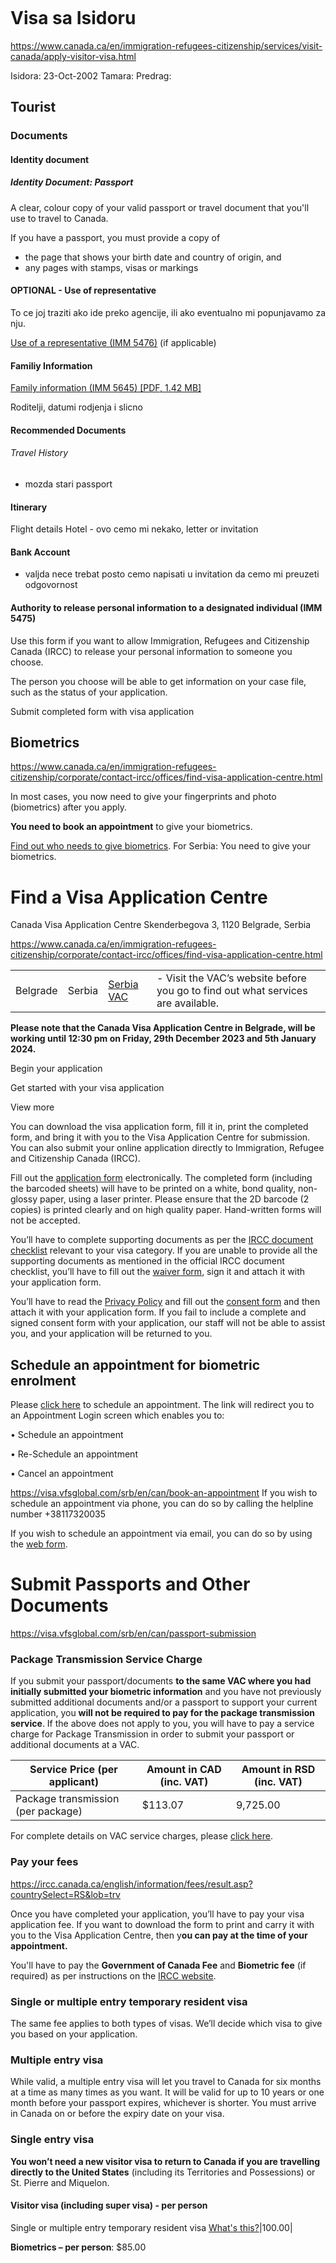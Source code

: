 
```table-of-contents
```

# Visa sa Isidoru

https://www.canada.ca/en/immigration-refugees-citizenship/services/visit-canada/apply-visitor-visa.html


Isidora:  23-Oct-2002
Tamara:
Predrag: 


## Tourist

### Documents
#### Identity document

##### Identity Document: Passport

A clear, colour copy of your valid passport or travel document that you'll use to travel to Canada.

If you have a passport, you must provide a copy of

- the page that shows your birth date and country of origin, and
- any pages with stamps, visas or markings

#### OPTIONAL - Use of representative 
To ce joj traziti ako ide preko agencije, ili ako eventualno mi popunjavamo za nju.

[Use of a representative (IMM 5476)](https://www.canada.ca/en/immigration-refugees-citizenship/services/application/application-forms-guides/imm5476.html) (if applicable)


#### Familiy Information

[Family information (IMM 5645) [PDF, 1.42 MB]](https://www.canada.ca/content/dam/ircc/migration/ircc/english/pdf/kits/forms/imm5645e.pdf)

Roditelji, datumi rodjenja i slicno


#### Recommended Documents
###### Travel History
- mozda stari passport

#### Itinerary
Flight details
Hotel - ovo cemo mi nekako, letter or invitation


#### Bank Account
- valjda nece trebat posto cemo napisati u invitation da cemo mi preuzeti odgovornost


#### Authority to release personal information to a designated individual (IMM 5475)

Use this form if you want to allow Immigration, Refugees and Citizenship Canada (IRCC) to release your personal information to someone you choose.

The person you choose will be able to get information on your case file, such as the status of your application.

Submit completed form with visa application



## Biometrics

https://www.canada.ca/en/immigration-refugees-citizenship/corporate/contact-ircc/offices/find-visa-application-centre.html

In most cases, you now need to give your fingerprints and photo (biometrics) after you apply.

**You need to book an appointment** to give your biometrics.

[Find out who needs to give biometrics](https://ircc.canada.ca/english/visit/biometrics.asp).
For Serbia:  You need to give your biometrics.


# Find a Visa Application Centre

Canada Visa Application Centre
Skenderbegova 3,
1120 Belgrade, Serbia

https://www.canada.ca/en/immigration-refugees-citizenship/corporate/contact-ircc/offices/find-visa-application-centre.html


|   |   |   |   |
|---|---|---|---|
|Belgrade|Serbia|[Serbia VAC](https://visa.vfsglobal.com/srb/en/can)|- Visit the VAC’s website before you go to find out what services are available.|


**Please note that the Canada Visa Application Centre in Belgrade, will be working until 12:30 pm on Friday, 29th December 2023 and 5th January 2024.**


Begin your application

Get started with your visa application

View more 

You can download the visa application form, fill it in, print the completed form, and bring it with you to the Visa Application Centre for submission. You can also submit your online application directly to Immigration, Refugee and Citizenship Canada (IRCC).

Fill out the [application form](https://www.canada.ca/en/immigration-refugees-citizenship/services/application/application-forms-guides.html) electronically. The completed form (including the barcoded sheets) will have to be printed on a white, bond quality, non-glossy paper, using a laser printer. Please ensure that the 2D barcode (2 copies) is printed clearly and on high quality paper. Hand-written forms will not be accepted.

You’ll have to complete supporting documents as per the [IRCC document checklist](https://www.canada.ca/en/immigration-refugees-citizenship/services/application/application-forms-guides.html) relevant to your visa category. If you are unable to provide all the supporting documents as mentioned in the official IRCC document checklist, you’ll have to fill out the [waiver form](https://assets.ctfassets.net/xxg4p8gt3sg6/57QyWPdOyZZzlHk6GI5Bkj/ce5c8678073b7dabc3dcf4746b0f05e8/Waiver_form.pdf), sign it and attach it with your application form.

You’ll have to read the [Privacy Policy](https://visa.vfsglobal.com/srb/en/can/disclaimer-and-privacy-policy) and fill out the [consent form](https://assets.ctfassets.net/xxg4p8gt3sg6/2G0GtF7WPLvzToKOfompkv/c03d754f3eaf210cf115e35a9bfd096b/VFS-ConsentForm.pdf) and then attach it with your application form. If you fail to include a complete and signed consent form with your application, our staff will not be able to assist you, and your application will be returned to you.

## Schedule an appointment for biometric enrolment


Please [click here](https://www.vfsglobal.ca/IRCC-AppointmentWave1/Account/RegisteredLogin?q=shSA0YnE4pLF9Xzwon/x/CQ1P0LBKn66dLdNUfueK+xngaEB93090KqJ4tYOHm1uQqxaD91OYyePZ0Dtuhy22Q==) to schedule an appointment. The link will redirect you to an Appointment Login screen which enables you to: 

• Schedule an appointment

• Re-Schedule an appointment

• Cancel an appointment



https://visa.vfsglobal.com/srb/en/can/book-an-appointment
If you wish to schedule an appointment via phone, you can do so by calling the helpline number +38117320035

If you wish to schedule an appointment via email, you can do so by using the [web form](https://www.vfsglobal.ca/IRCC-AppointmentWave1/AppointmentType/Index?message=eQ%2BYZBd1Aj%2FD9Aiv%2BWPvvw%3D%3D).


# Submit Passports and Other Documents

https://visa.vfsglobal.com/srb/en/can/passport-submission




### Package Transmission Service Charge

If you submit your passport/documents **to the same VAC where you had initially submitted your biometric information** and you have not previously submitted additional documents and/or a passport to support your current application, you **will not be required to pay for the package transmission service**. If the above does not apply to you, you will have to pay a service charge for Package Transmission in order to submit your passport or additional documents at a VAC.

|Service Price (per applicant)|Amount in CAD (inc. VAT)|Amount in RSD (inc. VAT)|
|---|---|---|
|Package transmission (per package)|$113.07|9,725.00|

For complete details on VAC service charges, please [click here](https://visa.vfsglobal.com/srb/en/can/apply-visa).

  
### Pay your fees

https://ircc.canada.ca/english/information/fees/result.asp?countrySelect=RS&lob=trv

Once you have completed your application, you’ll have to pay your visa application fee. If you want to download the form to print and carry it with you to the Visa Application Centre, then y**ou can pay at the time of your appointment.**

You'll have to pay the **Government of Canada Fee** and **Biometric fee** (if required) as per instructions on the [IRCC website](http://www.cic.gc.ca/english/information/fees/index.asp).

### Single or multiple entry temporary resident visa

The same fee applies to both types of visas. We’ll decide which visa to give you based on your application.
### Multiple entry visa

While valid, a multiple entry visa will let you travel to Canada for six months at a time as many times as you want. It will be valid for up to 10 years or one month before your passport expires, whichever is shorter. You must arrive in Canada on or before the expiry date on your visa.


### Single entry visa
**You won’t need a new visitor visa to return to Canada if you are travelling directly to the United States** (including its Territories and Possessions) or St. Pierre and Miquelon.


#### Visitor visa (including super visa) - per person

Single or multiple entry temporary resident visa [What's this?](https://ircc.canada.ca/english/information/fees/result.asp?countrySelect=RS&lob=trv#centred-popup-trv)|100.00|

**Biometrics – per person**:   $85.00




